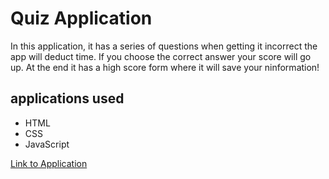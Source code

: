 # Quiz Application
In this application, it has a series of questions when getting it incorrect the app will deduct time. If you choose the correct answer your score will go up. At the end it has a high score form where it will save your ninformation! 

## applications used 

* HTML
* CSS
* JavaScript

[Link to Application](https://www.google.com)